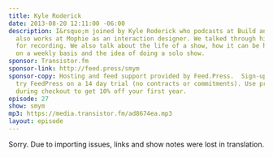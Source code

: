 ```yaml
---
title: Kyle Roderick
date: 2013-08-20 12:11:00 -06:00
description: I&rsquo;m joined by Kyle Roderick who podcasts at Build and Ship and
  also works at Mophie as an interaction designer. We talked through his workflow
  for recording. We also talk about the life of a show, how it can be hard to talk
  on a weekly basis and the idea of doing a solo show.
sponsor: Transistor.fm
sponsor-link: http://feed.press/smym
sponsor-copy: Hosting and feed support provided by Feed.Press.  Sign-up today and
  try FeedPress on a 14 day trial (no contracts or commitments). Use promo code "smym"
  during checkout to get 10% off your first year.
episode: 27
show: smym
mp3: https://media.transistor.fm/ad8674ea.mp3
layout: episode
---
```


Sorry. Due to importing issues, links and show notes were lost in translation.
